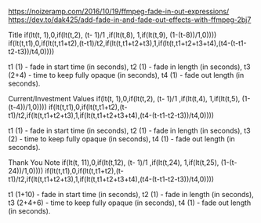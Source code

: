 https://noizeramp.com/2016/10/19/ffmpeg-fade-in-out-expressions/
https://dev.to/dak425/add-fade-in-and-fade-out-effects-with-ffmpeg-2bj7

Title
if(lt(t, 1),0,if(lt(t,2),    (t- 1)/1 ,if(lt(t,8),       1,if(lt(t,9),          (1-(t-8))/1,0))))
if(lt(t,t1),0,if(lt(t,t1+t2),(t-t1)/t2,if(lt(t,t1+t2+t3),1,if(lt(t,t1+t2+t3+t4),(t4-(t-t1-t2-t3))/t4,0))))

t1 (1) - fade in start time (in seconds),
t2 (1) - fade in length (in seconds),
t3 (2+4) - time to keep fully opaque (in seconds),
t4 (1) - fade out length (in seconds).

Current/Investment Values
if(lt(t, 1),0,if(lt(t,2),    (t- 1)/1 ,if(lt(t,4),       1,if(lt(t,5),          (1-(t-4))/1,0))))
if(lt(t,t1),0,if(lt(t,t1+t2),(t-t1)/t2,if(lt(t,t1+t2+t3),1,if(lt(t,t1+t2+t3+t4),(t4-(t-t1-t2-t3))/t4,0))))

t1 (1) - fade in start time (in seconds),
t2 (1) - fade in length (in seconds),
t3 (2) - time to keep fully opaque (in seconds),
t4 (1) - fade out length (in seconds).

Thank You Note
if(lt(t, 11),0,if(lt(t,12),    (t- 1)/1 ,if(lt(t,24),       1,if(lt(t,25),          (1-(t-24))/1,0))))
if(lt(t,t1),0,if(lt(t,t1+t2),(t-t1)/t2,if(lt(t,t1+t2+t3),1,if(lt(t,t1+t2+t3+t4),(t4-(t-t1-t2-t3))/t4,0))))

t1 (1+10) - fade in start time (in seconds),
t2 (1) - fade in length (in seconds),
t3 (2+4+6) - time to keep fully opaque (in seconds),
t4 (1) - fade out length (in seconds).